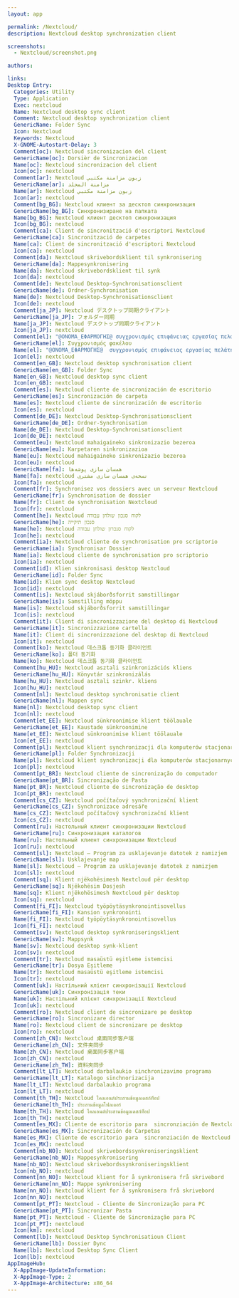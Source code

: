 ```yaml
---
layout: app

permalink: /Nextcloud/
description: Nextcloud desktop synchronization client

screenshots:
  - Nextcloud/screenshot.png

authors:

links:
Desktop Entry:
  Categories: Utility
  Type: Application
  Exec: nextcloud
  Name: Nextcloud desktop sync client
  Comment: Nextcloud desktop synchronization client
  GenericName: Folder Sync
  Icon: Nextcloud
  Keywords: Nextcloud
  X-GNOME-Autostart-Delay: 3
  Comment[oc]: Nextcloud sincronizacion del client
  GenericName[oc]: Dorsièr de Sincronizacion
  Name[oc]: Nextcloud sincronizacion del client
  Icon[oc]: nextcloud
  Comment[ar]: Nextcloud زبون مزامنة مكتبي
  GenericName[ar]: مزامنة المجلد
  Name[ar]: Nextcloud زبون مزامنة مكتبي
  Icon[ar]: nextcloud
  Comment[bg_BG]: Nextcloud клиент за десктоп синхронизация
  GenericName[bg_BG]: Синхронизиране на папката
  Name[bg_BG]: Nextcloud клиент десктоп синхронизация
  Icon[bg_BG]: nextcloud
  Comment[ca]: Client de sincronització d'escriptori Nextcloud
  GenericName[ca]: Sincronització de carpetes
  Name[ca]: Client de sincronització d'escriptori Nextcloud
  Icon[ca]: nextcloud
  Comment[da]: Nextcloud skrivebordsklient til synkronisering
  GenericName[da]: Mappesynkronisering
  Name[da]: Nextcloud skrivebordsklient til synk
  Icon[da]: nextcloud
  Comment[de]: Nextcloud Desktop-Synchronisationsclient
  GenericName[de]: Ordner-Synchronisation
  Name[de]: Nextcloud Desktop-Synchronisationsclient
  Icon[de]: nextcloud
  Comment[ja_JP]: Nextcloud デスクトップ同期クライアント
  GenericName[ja_JP]: フォルダー同期
  Name[ja_JP]: Nextcloud デスクトップ同期クライアント
  Icon[ja_JP]: nextcloud
  Comment[el]: "@ΟΝΟΜΑ_ΕΦΑΡΜΟΓΗΣ@ συγχρονισμός επιφάνειας εργασίας πελάτη"
  GenericName[el]: Συγχρονισμός φακέλου
  Name[el]: "@ΟΝΟΜΑ_ΕΦΑΡΜΟΓΗΣ@  συγχρονισμός επιφάνειας εργασίας πελάτη"
  Icon[el]: nextcloud
  Comment[en_GB]: Nextcloud desktop synchronisation client
  GenericName[en_GB]: Folder Sync
  Name[en_GB]: Nextcloud desktop sync client
  Icon[en_GB]: nextcloud
  Comment[es]: Nextcloud cliente de sincronización de escritorio
  GenericName[es]: Sincronización de carpeta
  Name[es]: Nextcloud cliente de sincronización de escritorio
  Icon[es]: nextcloud
  Comment[de_DE]: Nextcloud Desktop-Synchronisationsclient
  GenericName[de_DE]: Ordner-Synchronisation
  Name[de_DE]: Nextcloud Desktop-Synchronisationsclient
  Icon[de_DE]: nextcloud
  Comment[eu]: Nextcloud mahaigaineko sinkronizazio bezeroa
  GenericName[eu]: Karpetaren sinkronizazioa
  Name[eu]: Nextcloud mahaigaineko sinkronizazio bezeroa
  Icon[eu]: nextcloud
  GenericName[fa]: همسان سازی پوشه‌ها
  Name[fa]: nextcloud نسخه‌ی همسان سازی مشتری
  Icon[fa]: nextcloud
  Comment[fr]: Synchronisez vos dossiers avec un serveur Nextcloud
  GenericName[fr]: Synchronisation de dossier
  Name[fr]: Client de synchronisation Nextcloud
  Icon[fr]: nextcloud
  Comment[he]: Nextcloud לקוח סנכון שולחן עבודה
  GenericName[he]: סנכון תיקייה
  Name[he]: Nextcloud לקוח סנכרון שולחן עבודה
  Icon[he]: nextcloud
  Comment[ia]: Nextcloud cliente de synchronisation pro scriptorio
  GenericName[ia]: Synchronisar Dossier
  Name[ia]: Nextcloud cliente de synchronisation pro scriptorio
  Icon[ia]: nextcloud
  Comment[id]: Klien sinkronisasi desktop Nextcloud
  GenericName[id]: Folder Sync
  Name[id]: Klien sync desktop Nextcloud
  Icon[id]: nextcloud
  Comment[is]: Nextcloud skjáborðsforrit samstillingar
  GenericName[is]: Samstilling möppu
  Name[is]: Nextcloud skjáborðsforrit samstillingar
  Icon[is]: nextcloud
  Comment[it]: Client di sincronizzazione del desktop di Nextcloud
  GenericName[it]: Sincronizzazione cartella
  Name[it]: Client di sincronizzazione del desktop di Nextcloud
  Icon[it]: nextcloud
  Comment[ko]: Nextcloud 데스크톱 동기화 클라이언트
  GenericName[ko]: 폴더 동기화
  Name[ko]: Nextcloud 데스크톱 동기화 클라이언트
  Comment[hu_HU]: Nextcloud asztali szinkronizációs kliens
  GenericName[hu_HU]: Könyvtár szinkronizálás
  Name[hu_HU]: Nextcloud asztali szinkr. kliens
  Icon[hu_HU]: nextcloud
  Comment[nl]: Nextcloud desktop synchronisatie client
  GenericName[nl]: Mappen sync
  Name[nl]: Nextcloud desktop sync client
  Icon[nl]: nextcloud
  Comment[et_EE]: Nextcloud sünkroonimise klient töölauale
  GenericName[et_EE]: Kaustade sünkroonimine
  Name[et_EE]: Nextcloud sünkroonimise klient töölauale
  Icon[et_EE]: nextcloud
  Comment[pl]: Nextcloud klient synchronizacji dla komputerów stacjonarnych
  GenericName[pl]: Folder Synchronizacji
  Name[pl]: Nextcloud klient synchronizacji dla komputerów stacjonarnych
  Icon[pl]: nextcloud
  Comment[pt_BR]: Nextcloud cliente de sincronização do computador
  GenericName[pt_BR]: Sincronização de Pasta
  Name[pt_BR]: Nextcloud cliente de sincronização de desktop
  Icon[pt_BR]: nextcloud
  Comment[cs_CZ]: Nextcloud počítačový synchronizační klient
  GenericName[cs_CZ]: Synchronizace adresáře
  Name[cs_CZ]: Nextcloud počítačový synchronizační klient
  Icon[cs_CZ]: nextcloud
  Comment[ru]: Настольный клиент синхронизации Nextcloud
  GenericName[ru]: Синхронизация каталогов
  Name[ru]: Настольный клиент синхронизации Nextcloud
  Icon[ru]: nextcloud
  Comment[sl]: Nextcloud ‒ Program za usklajevanje datotek z namizjem
  GenericName[sl]: Usklajevanje map
  Name[sl]: Nextcloud ‒ Program za usklajevanje datotek z namizjem
  Icon[sl]: nextcloud
  Comment[sq]: Klient njëkohësimesh Nextcloud për desktop
  GenericName[sq]: Njëkohësim Dosjesh
  Name[sq]: Klient njëkohësimesh Nextcloud për desktop
  Icon[sq]: nextcloud
  Comment[fi_FI]: Nextcloud työpöytäsynkronointisovellus
  GenericName[fi_FI]: Kansion synkronointi
  Name[fi_FI]: Nextcloud työpöytäsynkronointisovellus
  Icon[fi_FI]: nextcloud
  Comment[sv]: Nextcloud desktop synkroniseringsklient
  GenericName[sv]: Mappsynk
  Name[sv]: Nextcloud desktop synk-klient
  Icon[sv]: nextcloud
  Comment[tr]: Nextcloud masaüstü eşitleme istemcisi
  GenericName[tr]: Dosya Eşitleme
  Name[tr]: Nextcloud masaüstü eşitleme istemcisi
  Icon[tr]: nextcloud
  Comment[uk]: Настільний клієнт синхронізації Nextcloud
  GenericName[uk]: Синхронізація теки
  Name[uk]: Настільний клієнт синхронізації Nextcloud
  Icon[uk]: nextcloud
  Comment[ro]: Nextcloud client de sincronizare pe desktop
  GenericName[ro]: Sincronizare director
  Name[ro]: Nextcloud client de sincronizare pe desktop
  Icon[ro]: nextcloud
  Comment[zh_CN]: Nextcloud 桌面同步客户端
  GenericName[zh_CN]: 文件夹同步
  Name[zh_CN]: Nextcloud 桌面同步客户端
  Icon[zh_CN]: nextcloud
  GenericName[zh_TW]: 資料夾同步
  Comment[lt_LT]: Nextcloud darbalaukio sinchronizavimo programa
  GenericName[lt_LT]: Katalogo sinchnorizacija
  Name[lt_LT]: Nextcloud darbalaukio programa
  Icon[lt_LT]: nextcloud
  Comment[th_TH]: Nextcloud ไคลเอนต์ประสานข้อมูลเดสก์ท็อป
  GenericName[th_TH]: ประสานข้อมูลโฟลเดอร์
  Name[th_TH]: Nextcloud ไคลเอนต์ประสานข้อมูลเดสก์ท็อป
  Icon[th_TH]: nextcloud
  Comment[es_MX]: Cliente de escritorio para  sincronziación de Nextcloud
  GenericName[es_MX]: Sincronización de Carpetas
  Name[es_MX]: Cliente de escritorio para  sincronziación de Nextcloud
  Icon[es_MX]: nextcloud
  Comment[nb_NO]: Nextcloud skrivebordssynkroniseringsklient
  GenericName[nb_NO]: Mappesynkronisering
  Name[nb_NO]: Nextcloud skrivebordssynkroniseringsklient
  Icon[nb_NO]: nextcloud
  Comment[nn_NO]: Nextcloud klient for å synkronisera frå skrivebord
  GenericName[nn_NO]: Mappe synkronisering
  Name[nn_NO]: Nextcloud klient for å synkronisera frå skrivebord
  Icon[nn_NO]: nextcloud
  Comment[pt_PT]: Nextcloud - Cliente de Sincronização para PC
  GenericName[pt_PT]: Sincronizar Pasta
  Name[pt_PT]: Nextcloud - Cliente de Sincronização para PC
  Icon[pt_PT]: nextcloud
  Icon[km]: nextcloud
  Comment[lb]: Nextcloud Desktop Synchronisatioun Client
  GenericName[lb]: Dossier Dync
  Name[lb]: Nextcloud Desktop Sync Client
  Icon[lb]: nextcloud
AppImageHub:
  X-AppImage-UpdateInformation: 
  X-AppImage-Type: 2
  X-AppImage-Architecture: x86_64
---
```

